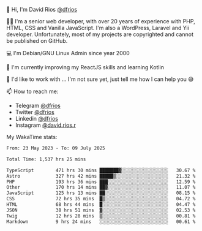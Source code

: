 👋 Hi, I'm David Rios [@dfrios](https://github.com/dfrios)

👨‍💻 I'm a senior web developer, with over 20 years of experience with PHP, HTML, CSS and Vanilla JavaScript. I'm also a WordPress, Laravel and Yii developer. Unfortunately, most of my projects are copyrighted and cannot be published on GitHub.

💻 I'm Debian/GNU Linux Admin since year 2000

🌱 I'm currently improving my ReactJS skills and learning Kotlin

💞️ I'd like to work with ... I'm not sure yet, just tell me how I can help you 😅


📫 How to reach me:
* Telegram [@dfrios](https://t.me/dfrios)
* Twitter [@dfrios](https://twitter.com/dfrios)
* Linkedin [@dfrios](https://linkedin.com/in/dfrios)
* Instagram [@david.rios.r](https://instagram.com/david.rios.r)



My WakaTime stats:
<!--START_SECTION:waka-->

```txt
From: 23 May 2023 - To: 09 July 2025

Total Time: 1,537 hrs 25 mins

TypeScript        471 hrs 30 mins ███████▓░░░░░░░░░░░░░░░░░   30.67 %
Astro             327 hrs 42 mins █████▒░░░░░░░░░░░░░░░░░░░   21.32 %
PHP               193 hrs 36 mins ███░░░░░░░░░░░░░░░░░░░░░░   12.59 %
Other             170 hrs 14 mins ██▓░░░░░░░░░░░░░░░░░░░░░░   11.07 %
JavaScript        125 hrs 13 mins ██░░░░░░░░░░░░░░░░░░░░░░░   08.15 %
CSS               72 hrs 35 mins  █▒░░░░░░░░░░░░░░░░░░░░░░░   04.72 %
HTML              68 hrs 44 mins  █░░░░░░░░░░░░░░░░░░░░░░░░   04.47 %
JSON              38 hrs 51 mins  ▓░░░░░░░░░░░░░░░░░░░░░░░░   02.53 %
Twig              12 hrs 28 mins  ▒░░░░░░░░░░░░░░░░░░░░░░░░   00.81 %
Markdown          9 hrs 24 mins   ░░░░░░░░░░░░░░░░░░░░░░░░░   00.61 %
```

<!--END_SECTION:waka-->
